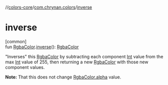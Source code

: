 //[colors-core](../../index.md)/[com.chrynan.colors](index.md)/[inverse](inverse.md)

# inverse

[common]\
fun [RgbaColor](-rgba-color/index.md).[inverse](inverse.md)(): [RgbaColor](-rgba-color/index.md)

&quot;Inverses&quot; this [RgbaColor](-rgba-color/index.md) by subtracting each component [Int](https://kotlinlang.org/api/latest/jvm/stdlib/kotlin/-int/index.html) value from the max [Int](https://kotlinlang.org/api/latest/jvm/stdlib/kotlin/-int/index.html) value of 255, then returning a new [RgbaColor](-rgba-color/index.md) with those new component values.

**Note:** That this does not change [RgbaColor.alpha](../../../colors-core/com.chrynan.colors/-rgba-color/alpha.md) value.
